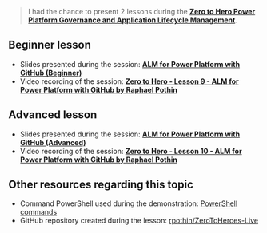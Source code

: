 > I had the chance to present 2 lessons during the [**Zero to Hero Power Platform Governance and Application Lifecycle Management**](https://www.fromzerotoheroes.com/mentorship).

## Beginner lesson

- Slides presented during the session: [**ALM for Power Platform with GitHub (Beginner)**](./ALM%20for%20Power%20Platform%20with%20GitHub%20(Beginner).pdf)
- Video recording of the session: [**Zero to Hero - Lesson 9 - ALM for Power Platform with GitHub by Raphael Pothin**](https://youtu.be/_bSE7phaJrE)

## Advanced lesson

- Slides presented during the session: [**ALM for Power Platform with GitHub (Advanced)**](./ALM%20for%20Power%20Platform%20with%20GitHub%20(Advanced).pdf)
- Video recording of the session: [**Zero to Hero - Lesson 10 - ALM for Power Platform with GitHub by Raphael Pothin**](https://youtu.be/T9_zCI9y4OE)

## Other resources regarding this topic

- Command PowerShell used during the demonstration: [PowerShell commands](./DemoBeginner.ps1)
- GitHub repository created during the lesson: [rpothin/ZeroToHeroes-Live](https://github.com/rpothin/ZeroToHeroes-Live)
